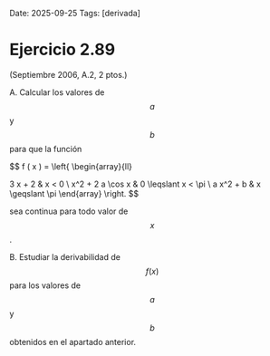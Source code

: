 Date: 2025-09-25
Tags: [derivada]

# Ejercicio 2.89

 (Septiembre 2006, A.2, 2 ptos.)

A.    Calcular los valores de  $$ a$$   y  $$ b$$   para que la función

$$
 f ( x ) =  \left\{
\begin{array}{ll}
  
3 x + 2 &  x < 0 \\ 
x^2 + 2 a  \cos  x &   0  \leqslant  x <  \pi \\ 
a x^2 + b &  x  \geqslant \pi
\end{array}
 \right.
$$
 
sea continua para todo valor de  $$ x$$  .

B.    Estudiar la derivabilidad de  $$ f ( x )$$   para los valores de  $$ a$$   y  $$ b$$   obtenidos en el apartado anterior.

